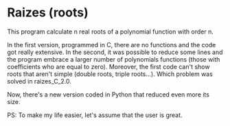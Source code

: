 # Raizes (roots)
This program calculate n real roots of a polynomial function with order n.

In the first version, programmed in C, there are no functions and the code got really extensive. In the second, it was possible to reduce some lines and the program embrace a larger number of polynomials functions (those with coefficients who are equal to zero). Moreover, the first code can't show roots that aren't simple (double roots, triple roots...). Which problem was solved in raizes_C_2.0.

Now, there's a new version coded in Python that reduced even more its size.

PS: To make my life easier, let's assume that the user is great.
